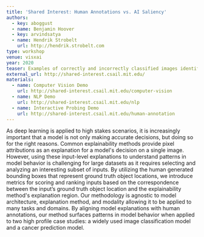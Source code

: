 ```yaml
---
title: 'Shared Interest: Human Annotations vs. AI Saliency'
authors:
  - key: aboggust
  - name: Benjamin Hoover
  - key: arvindsatya
  - name: Hendrik Strobelt
    url: http://hendrik.strobelt.com
type: workshop
venue: visxai
year: 2020
teaser: Examples of correctly and incorrectly classified images identified by shared interest coverage metrics.
external_url: http://shared-interest.csail.mit.edu/
materials:
  - name: Computer Vision Demo
    url: http://shared-interest.csail.mit.edu/computer-vision
  - name: NLP Demo
    url: http://shared-interest.csail.mit.edu/nlp
  - name: Interactive Probing Demo
    url: http://shared-interest.csail.mit.edu/human-annotation
---
```

As deep learning is applied to high stakes scenarios, it is increasingly important that a model is not only making accurate decisions, but doing so for the right reasons. Common explainability methods provide pixel attributions as an explanation for a model's decision on a single image. However, using these input-level explanations to understand patterns in model behavior is challenging for large datasets as it requires selecting and analyzing an interesting subset of inputs. By utilizing the human generated bounding boxes that represent ground truth object locations, we introduce metrics for scoring and ranking inputs based on the correspondence between the input’s ground truth object location and the explainability method's explanation region. Our methodology is agnostic to model architecture, explanation method, and modality allowing it to be applied to many tasks and domains. By aligning model explanations with human annotations, our method surfaces patterns in model behavior when applied to two high profile case studies: a widely used image classification model and a cancer prediction model.